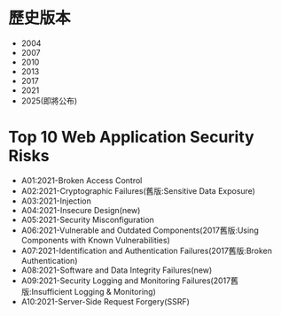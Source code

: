 # 歷史版本
- 2004
- 2007
- 2010
- 2013
- 2017
- 2021
- 2025(即將公布)
# Top 10 Web Application Security Risks
- A01:2021-Broken Access Control
- A02:2021-Cryptographic Failures(舊版:Sensitive Data Exposure)
- A03:2021-Injection
- A04:2021-Insecure Design(new)
- A05:2021-Security Misconfiguration
- A06:2021-Vulnerable and Outdated Components(2017舊版:Using Components with Known Vulnerabilities)
- A07:2021-Identification and Authentication Failures(2017舊版:Broken Authentication)
- A08:2021-Software and Data Integrity Failures(new)
- A09:2021-Security Logging and Monitoring Failures(2017舊版:Insufficient Logging & Monitoring)
- A10:2021-Server-Side Request Forgery(SSRF) 
